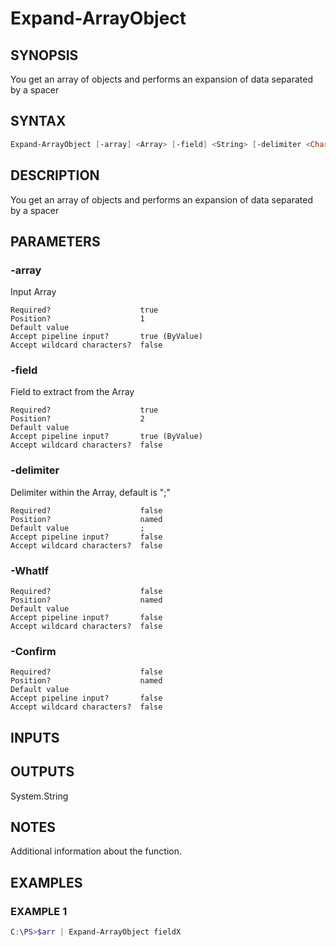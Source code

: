 ﻿# Expand-ArrayObject
## SYNOPSIS
You get an array of objects and performs an expansion of data separated by a spacer

## SYNTAX
```powershell
Expand-ArrayObject [-array] <Array> [-field] <String> [-delimiter <Char>] [-WhatIf] [-Confirm] [<CommonParameters>]
```

## DESCRIPTION
You get an array of objects and performs an expansion of data separated by a spacer

## PARAMETERS
### -array <Array>
Input Array
```
Required?                    true
Position?                    1
Default value
Accept pipeline input?       true (ByValue)
Accept wildcard characters?  false
```
 
### -field <String>
Field to extract from the Array
```
Required?                    true
Position?                    2
Default value
Accept pipeline input?       true (ByValue)
Accept wildcard characters?  false
```
 
### -delimiter <Char>
Delimiter within the Array, default is ";"
```
Required?                    false
Position?                    named
Default value                ;
Accept pipeline input?       false
Accept wildcard characters?  false
```
 
### -WhatIf <SwitchParameter>

```
Required?                    false
Position?                    named
Default value
Accept pipeline input?       false
Accept wildcard characters?  false
```
 
### -Confirm <SwitchParameter>

```
Required?                    false
Position?                    named
Default value
Accept pipeline input?       false
Accept wildcard characters?  false
```

## INPUTS


## OUTPUTS
System.String

## NOTES
Additional information about the function.

## EXAMPLES
### EXAMPLE 1
```powershell
C:\PS>$arr | Expand-ArrayObject fieldX
```



